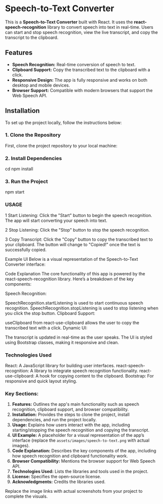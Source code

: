 # Speech-to-Text Converter

This is a **Speech-to-Text Converter** built with React. It uses the **react-speech-recognition** library to convert speech into text in real-time. Users can start and stop speech recognition, view the live transcript, and copy the transcript to the clipboard.

## Features

- **Speech Recognition:** Real-time conversion of speech to text.
- **Clipboard Support:** Copy the transcribed text to the clipboard with a click.
- **Responsive Design:** The app is fully responsive and works on both desktop and mobile devices.
- **Browser Support:** Compatible with modern browsers that support the Web Speech API.

## Installation

To set up the project locally, follow the instructions below:

### 1. Clone the Repository
First, clone the project repository to your local machine:


### 2. Install Dependencies

cd <project-folder>
npm install

### 3. Run the Project

npm start


### USAGE

1 Start Listening: Click the "Start" button to begin the speech recognition. The app will start converting your speech into text.

2 Stop Listening: Click the "Stop" button to stop the speech recognition.

3 Copy Transcript: Click the "Copy" button to copy the transcribed text to your clipboard. The button will change to "Copied!" once the text is successfully copied.


Example UI
Below is a visual representation of the Speech-to-Text Converter interface:


Code Explanation
The core functionality of this app is powered by the react-speech-recognition library. Here’s a breakdown of the key components:

Speech Recognition:

SpeechRecognition.startListening is used to start continuous speech recognition.
SpeechRecognition.stopListening is used to stop listening when you click the stop button.
Clipboard Support:

useClipboard from react-use-clipboard allows the user to copy the transcribed text with a click.
Dynamic UI:

The transcript is updated in real-time as the user speaks.
The UI is styled using Bootstrap classes, making it responsive and clean.


### Technologies Used
React: A JavaScript library for building user interfaces.
react-speech-recognition: A library to integrate speech recognition functionality.
react-use-clipboard: A hook for copying content to the clipboard.
Bootstrap: For responsive and quick layout styling.


### Key Sections:
1. **Features:** Outlines the app's main functionality such as speech recognition, clipboard support, and browser compatibility.
2. **Installation:** Provides the steps to clone the project, install dependencies, and run the project locally.
3. **Usage:** Explains how users interact with the app, including starting/stopping the speech recognition and copying the transcript.
4. **UI Example:** A placeholder for a visual representation of the app’s interface (replace the `assets/images/speech-to-text.png` with actual images).
5. **Code Explanation:** Describes the key components of the app, including how speech recognition and clipboard functionality work.
6. **Browser Compatibility:** Mentions the browser support for Web Speech API.
7. **Technologies Used:** Lists the libraries and tools used in the project.
8. **License:** Specifies the open-source license.
9. **Acknowledgments:** Credits the libraries used.

Replace the image links with actual screenshots from your project to complete the visuals.





